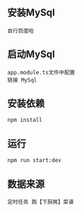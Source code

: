 ## 安装MySql
```
自行百度哈
```
## 启动MySql
```
app.module.ts文件中配置 
链接 MySql
```

## 安装依赖
```
npm install
```

## 运行
```
npm run start:dev
```

## 数据来源
```
定时任务 跑【下厨房】菜谱
```